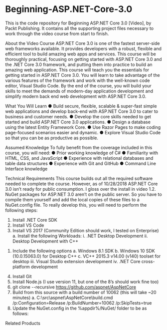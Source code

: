 # Beginning-ASP.NET-Core-3.0
This is the code repository for Beginning ASP.NET Core 3.0 [Video], by Packt Publishing. It contains all the supporting project files necessary to work through the video course from start to finish. 

About the Video Course
ASP.NET Core 3.0 is one of the fastest server-side web frameworks available. It provides developers with a robust, flexible and efficient tool to build amazing web apps and services. 
	This course will be thoroughly practical, focusing on getting started with ASP.NET Core 3.0 and the .NET Core 3.0 framework, and putting them into practice to build an amazing web application. This course will teach you the essentials for getting started in ASP.NET Core 3.0. You will learn to take advantage of the various features of the framework and work with the well-known code editor, Visual Studio Code.
By the end of the course, you will build your skills to meet the demands of modern-day application development and simplify modern back end web development with ASP.NET Core 3.0.


What You Will Learn
● Build secure, flexible, scalable & super-fast simple web applications and develop back-end with ASP.NET Core 3.0 to cater to business and customer needs.
● Develop the core skills needed to get started and build ASP.NET Core 3.0 applications.
● Design a database using the latest Entity Framework Core.
● Use Razor Pages to make coding page-focused scenarios easier and dynamic.
● Explore Visual Studio Code so that you can be as productive as possible.

Assumed Knowledge
To fully benefit from the coverage included in this course, you will need:
●	Prior working knowledge of C#
●	Familiarity with HTML, CSS, and JavaScript
●	Experience with relational databases and table data structures
●	Experience with Git and GitHub
●	Command Line Interface knowledge


Technical Requirements
This course builds out all the required software needed to complete the course.
However, as of 10/28/2018 ASP.NET Core 3.0 isn’t ready for public consumption. I gloss over the install in video 1.2. NuGet packages for ASP.NET 3.0 aren’t on the public server. So you have to compile them yourself and add the local copies of these files to a NuGet.config file. To really develop this, you will need to perform the following steps:
1)	Install .NET Core SDK
2)	Install VS Code
3)	Install VS 2017 (Community Edition should work, I tested on Enterprise)
a.	Install the following Workloads:
i.	.NET Desktop Development
ii.	Desktop Development with C++
1.	Include the following options
a.	Windows 8.1 SDK
b.	Windows 10 SDK (10.0.15063.0) for Desktop C++
c.	VC++ 2015.3 v14.00 (v140) toolset for desktop
iii.	Visual Studio extension development
iv.	.NET Core cross-platform development
4)	Install Git
5)	Install Node.js (I use version 11, but one of the 8’s should work fine too)
6)	git clone --recursive https://github.com/aspnet/AspNetCore
7)	Build from this source with a build number of 10062 (this will take ~20 minutes)
a.	C:\src\aspnet\AspNetCore\build.cmd /p:Configuration=Release /p:BuildNumber=10062 /p:SkipTests=true
8)	Update the NuGet.config in the %appdir%/NuGet/ folder to be as follows:
<?xml version="1.0" encoding="utf-8"?>
<configuration>
    <packageSources>
        <clear />
        <add key="MyBuildOfAspNetCore" value="C:\src\aspnet\AspNetCore\artifacts\build\" />
        <add key="NuGet.org" value="https://api.nuget.org/v3/index.json" />
    </packageSources>
</configuration>


Related Products
